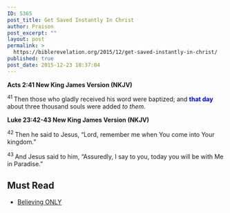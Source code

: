 ```yaml
---
ID: 5365
post_title: Get Saved Instantly In Christ
author: Praison
post_excerpt: ""
layout: post
permalink: >
  https://biblerevelation.org/2015/12/get-saved-instantly-in-christ/
published: true
post_date: 2015-12-23 18:37:04
---
```

<strong><span class="passage-display-bcv">Acts 2:41
</span><span class="passage-display-version">New King James Version (NKJV)</span></strong>

<span id="en-NKJV-26991" class="text Acts-2-41"><sup class="versenum">41 </sup>Then those who gladly received his word were baptized; and <span style="color: #0000ff;"><strong>that day</strong></span> about three thousand souls were added <i>to them.</i></span>

<strong><span class="passage-display-bcv">Luke 23:42-43
</span><span class="passage-display-version">New King James Version (NKJV)</span></strong>

<span id="en-NKJV-25978" class="text Luke-23-42"><sup class="versenum">42 </sup>Then he said to Jesus, “Lord, remember me when You come into Your kingdom.”</span>

<span id="en-NKJV-25979" class="text Luke-23-43"><sup class="versenum">43 </sup>And Jesus said to him, <span class="woj">“Assuredly, I say to you, today you will be with Me in Paradise.”</span></span>
<h2><strong>Must Read</strong></h2>
<ul>
	<li><a title="Believing Only" href="http://biblerevelation.org/2015/12/22/believing-only/">Believing ONLY</a></li>
</ul>